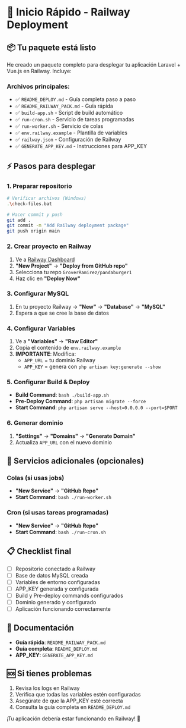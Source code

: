 # 🚀 Inicio Rápido - Railway Deployment

## 📦 Tu paquete está listo

He creado un paquete completo para desplegar tu aplicación Laravel + Vue.js en Railway. Incluye:

### Archivos principales:
- ✅ `README_DEPLOY.md` - Guía completa paso a paso
- ✅ `README_RAILWAY_PACK.md` - Guía rápida
- ✅ `build-app.sh` - Script de build automático
- ✅ `run-cron.sh` - Servicio de tareas programadas
- ✅ `run-worker.sh` - Servicio de colas
- ✅ `env.railway.example` - Plantilla de variables
- ✅ `railway.json` - Configuración de Railway
- ✅ `GENERATE_APP_KEY.md` - Instrucciones para APP_KEY

## ⚡ Pasos para desplegar

### 1. Preparar repositorio
```bash
# Verificar archivos (Windows)
.\check-files.bat

# Hacer commit y push
git add .
git commit -m "Add Railway deployment package"
git push origin main
```

### 2. Crear proyecto en Railway
1. Ve a [Railway Dashboard](https://railway.app/dashboard)
2. **"New Project"** → **"Deploy from GitHub repo"**
3. Selecciona tu repo `GroverRamirez/pandaburger1`
4. Haz clic en **"Deploy Now"**

### 3. Configurar MySQL
1. En tu proyecto Railway → **"New"** → **"Database"** → **"MySQL"**
2. Espera a que se cree la base de datos

### 4. Configurar Variables
1. Ve a **"Variables"** → **"Raw Editor"**
2. Copia el contenido de `env.railway.example`
3. **IMPORTANTE**: Modifica:
   - `APP_URL` = tu dominio Railway
   - `APP_KEY` = genera con `php artisan key:generate --show`

### 5. Configurar Build & Deploy
- **Build Command**: `bash ./build-app.sh`
- **Pre-Deploy Command**: `php artisan migrate --force`
- **Start Command**: `php artisan serve --host=0.0.0.0 --port=$PORT`

### 6. Generar dominio
1. **"Settings"** → **"Domains"** → **"Generate Domain"**
2. Actualiza `APP_URL` con el nuevo dominio

## 🔧 Servicios adicionales (opcionales)

### Colas (si usas jobs)
- **"New Service"** → **"GitHub Repo"**
- **Start Command**: `bash ./run-worker.sh`

### Cron (si usas tareas programadas)
- **"New Service"** → **"GitHub Repo"**
- **Start Command**: `bash ./run-cron.sh`

## 📋 Checklist final

- [ ] Repositorio conectado a Railway
- [ ] Base de datos MySQL creada
- [ ] Variables de entorno configuradas
- [ ] APP_KEY generada y configurada
- [ ] Build y Pre-deploy commands configurados
- [ ] Dominio generado y configurado
- [ ] Aplicación funcionando correctamente

## 📖 Documentación

- **Guía rápida**: `README_RAILWAY_PACK.md`
- **Guía completa**: `README_DEPLOY.md`
- **APP_KEY**: `GENERATE_APP_KEY.md`

## 🆘 Si tienes problemas

1. Revisa los logs en Railway
2. Verifica que todas las variables estén configuradas
3. Asegúrate de que la APP_KEY esté correcta
4. Consulta la guía completa en `README_DEPLOY.md`

¡Tu aplicación debería estar funcionando en Railway! 🎉
